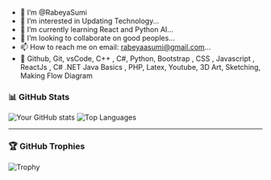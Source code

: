 - 👋 I’m @RabeyaSumi
- 👀 I’m interested in Updating Technology...
- 🌱 I’m currently learning React and Python AI...
- 💞️ I’m looking to collaborate on good peoples...
- 📫 How to reach me on email: rabeyaasumi@gmail.com...
- 💞️ Github, Git, vsCode, C++ , C#, Python, Bootstrap , CSS , Javascript , ReactJs , C# .NET
    Java Basics ,   PHP, Latex,
    Youtube, 3D Art, Sketching, Making Flow Diagram


<!---
RabeyaSumi/RabeyaSumi is a ✨ special ✨ repository because its `README.md` (this file) appears on your GitHub profile.
You can click the Preview link to take a look at your changes.
--->
### 📊 GitHub Stats

![Your GitHub stats](https://github-readme-stats.vercel.app/api?username=your-username&show_icons=true&theme=radical)
![Top Languages](https://github-readme-stats.vercel.app/api/top-langs/?username=your-username&layout=compact&theme=radical)

---

### 🏆 GitHub Trophies

![Trophy](https://github-profile-trophy.vercel.app/?username=your-username&theme=gruvbox)
